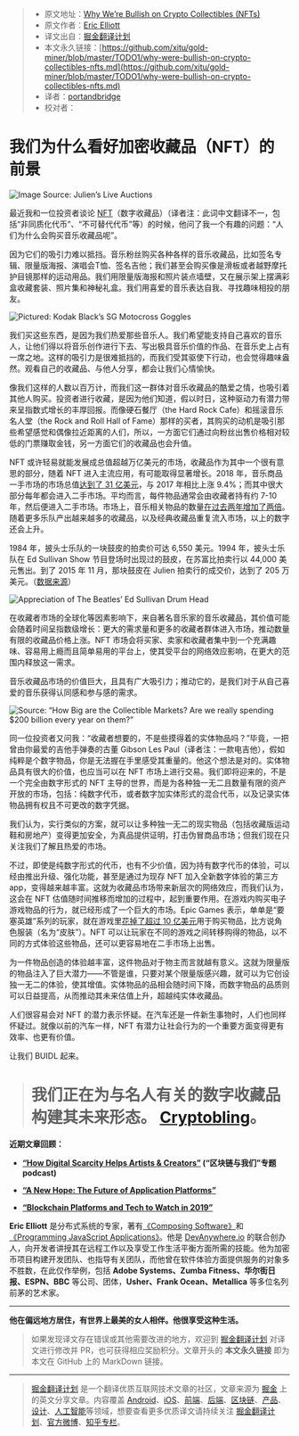 > * 原文地址：[Why We’re Bullish on Crypto Collectibles (NFTs)](https://medium.com/the-challenge/why-were-bullish-on-crypto-collectibles-nfts-5d47e4e39172)
> * 原文作者：[Eric Elliott](https://medium.com/@_ericelliott)
> * 译文出自：[掘金翻译计划](https://github.com/xitu/gold-miner)
> * 本文永久链接：[https://github.com/xitu/gold-miner/blob/master/TODO1/why-were-bullish-on-crypto-collectibles-nfts.md](https://github.com/xitu/gold-miner/blob/master/TODO1/why-were-bullish-on-crypto-collectibles-nfts.md)
> * 译者：[portandbridge](https://github.com/portandbridge)
> * 校对者：

# 我们为什么看好加密收藏品（NFT）的前景

![Image Source: [Julien’s Live Auctions](https://www.julienslive.com/view-auctions/catalog/id/159/lot/69190/THE-BEATLES-1964-ED-SULLIVAN-SHOW-DRUM-HEAD)](https://cdn-images-1.medium.com/max/2000/1*GoMQbgqlQZ8hRrl2zUNGcg.jpeg)

最近我和一位投资者谈论 [NFT](https://en.wikipedia.org/wiki/Non-fungible_token)（数字收藏品）（译者注：此词中文翻译不一，包括“非同质化代币”、“不可替代代币”等）的时候，他问了我一个有趣的问题：“人们为什么会购买音乐收藏品呢”。

因为它们的吸引力难以抵挡。音乐粉丝购买各种各样的音乐收藏品，比如签名专辑、限量版海报、演唱会T恤、签名吉他；我们甚至会购买像是滑板或者越野摩托护目镜那样的运动用品。我们用限量版海报和照片装点墙壁，又在展示架上摆满彩盒收藏套装、照片集和神秘礼盒。我们用喜爱的音乐表达自我、寻找趣味相投的朋友。

![Pictured: [Kodak Black’s SG Motocross Goggles](https://www.snipergangapparel.com/collections/sg-motocross/products/sg-motocross-goggles)](https://cdn-images-1.medium.com/max/3200/0*3WERqRPYtQmtJ95M)

我们买这些东西，是因为我们热爱那些音乐人。我们希望能支持自己喜欢的音乐人，让他们得以将音乐创作进行下去、写出极具音乐价值的作品、在音乐史上占有一席之地。这样的吸引力是很难抵挡的，而我们受其驱使下行动，也会觉得趣味盎然。观看自己的收藏品、与他人分享，都会让我们心情愉快。

像我们这样的人数以百万计，而我们这一群体对音乐收藏品的酷爱之情，也吸引着其他人购买。投资者进行收藏，是因为他们知道，假以时日，这种驱动力有潜力带来呈指数式增长的丰厚回报。而像硬石餐厅（the Hard Rock Cafe）和摇滚音乐名人堂（the Rock and Roll Hall of Fame）那样的买者，其购买的动机是吸引那些希望感觉和偶像拉近距离的人们，所以，一方面它们通过向粉丝出售价格相对较低的门票赚取金钱，另一方面它们的收藏品也会升值。

NFT 或许轻易就能发展成总值超越万亿美元的市场，收藏品作为其中一个很有意思的部分，随着 NFT 进入主流应用，有可能取得显著增长。2018 年，音乐商品一手市场的市场总值[达到了 31 亿美元](https://www.billboard.com/articles/business/7801357/global-music-merch-biz-grew-to-31-billion-in-2016-study)，与 2017 年相比上涨 9.4%；而其中很大部分每年都会进入二手市场。平均而言，每件物品通常会由收藏者持有约 7-10 年，然后便进入二手市场。市场上，音乐相关物品的数量[在过去两年增加了两倍](https://www.rollingstone.com/music/music-features/inside-musics-merch-gold-rush-199554/)。随着更多乐队产出越来越多的收藏品，以及经典收藏品重复流入市场，以上的数字还会上升。

1984 年，披头士乐队的一块鼓皮的拍卖价可达 6,550 美元。1994 年，披头士乐队在 Ed Sullivan Show 节目登场时出现过的鼓皮，在苏富比拍卖行以 44,000 美元售出。到了 2015 年 11 月，那块鼓皮在 Julien 拍卖行的成交价，达到了 205 万美元。（[数据来源](http://journalofantiques.com/features/state-rock-roll-memorabilia-market/)）

![Appreciation of The Beatles’ Ed Sullivan Drum Head](https://cdn-images-1.medium.com/max/2000/1*rQepEUQ6Cd7avspvlhOvqQ.png)

在收藏者市场的全球化等因素影响下，来自著名音乐家的音乐收藏品，其价值可能会随着时间呈指数级增长：更大的需求量和更多的收藏者群体进入市场，推动数量有限的收藏品价格上涨。NFT 市场会将买家、卖家和收藏者集中到一个充满趣味、容易用上瘾而且简单易用的平台上，使其受平台的网络效应影响，在更大的范围内释放这一需求。

音乐收藏品市场的价值巨大，且具有广大吸引力；推动它的，是我们对于从自己喜爱的音乐获得认同感和参与感的需求。

![Source: “[How Big are the Collectible Markets? Are we really spending $200 billion every year on them?](https://blog.hobbydb.com/2016/04/16/how-big-are-the-collectible-markets/)”](https://cdn-images-1.medium.com/max/2640/0*YcaLuCstdMfIbY--)

同一位投资者又问我：“收藏者想要的，不是些摸得着的实体物品吗？”毕竟，一把曾由你最爱的吉他手弹奏的古董 Gibson Les Paul（译者注：一款电吉他），假如纯粹是个数字物品，你是无法握在手里感受其重量的。他这个想法是对的。实体物品具有很大的价值，也应当可以在 NFT 市场上进行交易。我们即将迎来的，不是一个完全由数字形式的 NFT 主导的世界，而是为各种独一无二且数量有限的资产开放的市场，包括：纯数字代币，或者数字加实体形式的混合代币，以及记录实体物品拥有权且不可更改的数字凭据。

我们认为，实行类似的方案，就可以让多种独一无二的现实物品（包括收藏版运动鞋和房地产）变得更加安全，为真品提供证明，打击伪冒商品市场；但我们现在只关注我们了解且热爱的市场。

不过，即使是纯数字形式的代币，也有不少价值，因为持有数字代币的体验，可以经由推出升级、强化功能，甚至是通过为现存 NFT 加入全新数字体验的第三方 app，变得越来越丰富。这就为收藏品市场带来新层次的网络效应，而我们认为，这会在 NFT 估值随时间推移而增加的过程中，起到重要作用。在游戏内购买电子游戏物品的行为，就已经形成了一个巨大的市场。Epic Games 表示，单单是“要塞英雄”系列的玩家，就在游戏里[花掉了超过 10 亿美元](https://www.cnbc.com/2018/07/18/video-game-industry-is-booming-with-continued-revenue.html)用于购买物品，比方说角色服装（名为“皮肤”）。NFT 可以让玩家在不同的游戏之间转移购得的物品，以不同的方式体验这些物品，还可以更容易地在二手市场上出售。

为一件物品创造的体验越丰富，这件物品对于物主而言就越有意义。这就为限量版的物品注入了巨大潜力——不管是谁，只要对某个限量版感兴趣，就可以为它创设独一无二的体验，使其增值。实体物品的品相会随时间下降，而数字物品的品质则可以日益提高，从而推动其未来估值上升，超越纯实体收藏品。

人们很容易会对 NFT 的潜力表示怀疑。在汽车还是一件新生事物时，人们也同样怀疑过。就像以前的汽车一样，NFT 有潜力让社会行为的一个重要方面变得更有效率、也更有价值。

让我们 BUIDL 起来。
> # 我们正在为与名人有关的数字收藏品构建其未来形态。 [Cryptobling](https://docs.google.com/forms/d/e/1FAIpQLScrRX9bHdIYbQFI5L3hEgwQaDEdjo8t8glqlyObZexWjssxNQ/viewform)。

**近期文章回顾：**

* **[“How Digital Scarcity Helps Artists & Creators”](https://theblockchainandus.com/eric-elliott/) (“区块链与我们”专题 podcast)**

* [**“A New Hope: The Future of Application Platforms”**](https://medium.com/javascript-scene/a-new-hope-e2021fce7c7b)

* [**“Blockchain Platforms and Tech to Watch in 2019”**](https://medium.com/the-challenge/blockchain-platforms-tech-to-watch-in-2019-f2bfefc5c23)

**Eric Elliott** 是分布式系统的专家，著有[《Composing Software》](https://leanpub.com/composingsoftware)和[《Programming JavaScript Applications》](https://ericelliottjs.com/product/programming-javascript-applications-ebook/)。他是 [DevAnywhere.io](https://devanywhere.io/) 的联合创办人，向开发者讲授其在远程工作以及享受工作生活平衡方面所需的技能。他为加密币项目构建开发团队、也指导有关团队，而他曾在软件体验方面提供服务的对象多不胜数，在此仅作举例，包括 **Adobe Systems、Zumba Fitness、华尔街日报、ESPN、BBC** 等公司、团体，**Usher、Frank Ocean、Metallica** 等多位名列前茅的艺术家。

***

**他在偏远地方居住，有世界上最美的女人相伴。他很享受这种生活。**

> 如果发现译文存在错误或其他需要改进的地方，欢迎到 [掘金翻译计划](https://github.com/xitu/gold-miner) 对译文进行修改并 PR，也可获得相应奖励积分。文章开头的 **本文永久链接** 即为本文在 GitHub 上的 MarkDown 链接。

---

> [掘金翻译计划](https://github.com/xitu/gold-miner) 是一个翻译优质互联网技术文章的社区，文章来源为 [掘金](https://juejin.im) 上的英文分享文章。内容覆盖 [Android](https://github.com/xitu/gold-miner#android)、[iOS](https://github.com/xitu/gold-miner#ios)、[前端](https://github.com/xitu/gold-miner#前端)、[后端](https://github.com/xitu/gold-miner#后端)、[区块链](https://github.com/xitu/gold-miner#区块链)、[产品](https://github.com/xitu/gold-miner#产品)、[设计](https://github.com/xitu/gold-miner#设计)、[人工智能](https://github.com/xitu/gold-miner#人工智能)等领域，想要查看更多优质译文请持续关注 [掘金翻译计划](https://github.com/xitu/gold-miner)、[官方微博](http://weibo.com/juejinfanyi)、[知乎专栏](https://zhuanlan.zhihu.com/juejinfanyi)。
